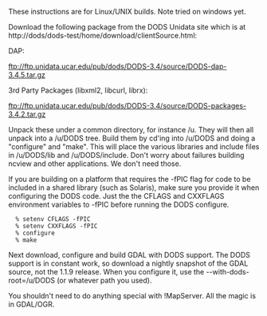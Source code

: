 These instructions are for Linux/UNIX builds. Note tried on windows yet.                                                                                                                                                                                                                                                                                        
                                                                                                                                                                                                                                                                                                                                                                
Download the following package from the DODS Unidata site which is at http://dods/dods-test/home/download/clientSource.html:                                                                                                                                                                                                                                    
                                                                                                                                                                                                                                                                                                                                                                
DAP:                                                                                                                                                                                                                                                                                                                                                            
                                                                                                                                                                                                                                                                                                                                                                
  ftp://ftp.unidata.ucar.edu/pub/dods/DODS-3.4/source/DODS-dap-3.4.5.tar.gz                                                                                                                                                                                                                                                                                     
                                                                                                                                                                                                                                                                                                                                                                
3rd Party Packages (libxml2, libcurl, librx):                                                                                                                                                                                                                                                                                                                   
                                                                                                                                                                                                                                                                                                                                                                
  ftp://ftp.unidata.ucar.edu/pub/dods/DODS-3.4/source/DODS-packages-3.4.2.tar.gz                                                                                                                                                                                                                                                                                
                                                                                                                                                                                                                                                                                                                                                                
Unpack these under a common directory, for instance /u. They will then all unpack into a /u/DODS tree. Build them by cd'ing into /u/DODS and doing a "configure" and "make". This will place the various libraries and include files in /u/DODS/lib and /u/DODS/include. Don't worry about failures building ncview and other applications. We don't need those.
                                                                                                                                                                                                                                                                                                                                                                
If you are building on a platform that requires the -fPIC flag for code to be included in a shared library (such as Solaris), make sure you provide it when configuring the DODS code. Just the the CFLAGS and CXXFLAGS environment variables to -fPIC before running the DODS configure.                                                                       

```                                                                                                                                                                                                                                                                                                                                                             
  % setenv CFLAGS -fPIC                                                                                                                                                                                                                                                                                                                                         
  % setenv CXXFLAGS -fPIC                                                                                                                                                                                                                                                                                                                                       
  % configure                                                                                                                                                                                                                                                                                                                                                   
  % make                                                                                                                                                                                                                                                                                                                                                        
```                                                                                                                                                                                                                                                                                                                                                             
Next download, configure and build GDAL with DODS support. The DODS support is in constant work, so download a nightly snapshot of the GDAL source, not the 1.1.9 release. When you configure it, use the --with-dods-root=/u/DODS (or whatever path you used).                                                                                                 
                                                                                                                                                                                                                                                                                                                                                                
You shouldn't need to do anything special with !MapServer. All the magic is in GDAL/OGR.
